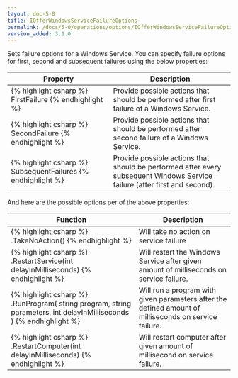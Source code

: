 ```yaml
---
layout: doc-5-0
title: IOfferWindowsServiceFailureOptions
permalink: /docs/5-0/operations/options/IOfferWindowsServiceFailureOptions/
version_added: 3.1.0
---
```


Sets failure options for a Windows Service. You can specify failure options for first, second and subsequent failures using the below properties:

<table>
	<thead>
		<tr>
			<th>Property</th>
			<th>Description</th>
		</tr>
	</thead>
	<tbody>
		<tr>
			<td>
{% highlight csharp %}
FirstFailure
{% endhighlight %}
			</td>
			<td>
Provide possible actions that should be performed after first failure of a Windows Service.
			</td>
		</tr>
		<tr>
			<td>
{% highlight csharp %}
SecondFailure
{% endhighlight %}
			</td>
			<td>
Provide possible actions that should be performed after second failure of a Windows Service.
			</td>
		</tr>
		<tr>
			<td>
{% highlight csharp %}
SubsequentFailures
{% endhighlight %}
			</td>
			<td>
Provide possible actions that should be performed after every subsequent Windows Service failure (after first and second).
			</td>
		</tr>
	</tbody>
</table>

And here are the possible options per of the above properties:

<table>
	<thead>
		<tr>
			<th>Function</th>
			<th>Description</th>
		</tr>
	</thead>
	<tbody>
		<tr>
			<td>
{% highlight csharp %}
.TakeNoAction()
{% endhighlight %}
			</td>
			<td>
Will take no action on service failure
			</td>
		</tr>
		<tr>
			<td>
{% highlight csharp %}
.RestartService(int delayInMilliseconds)
{% endhighlight %}
			</td>
			<td>
Will restart the Windows Service after given amount of milliseconds on service failure.
			</td>
		</tr>
		<tr>
			<td>
{% highlight csharp %}
.RunProgram(
	string program,
	string parameters,
	int delayInMilliseconds
)
{% endhighlight %}
			</td>
			<td>
Will run a program with given parameters after the defined amount of milliseconds on service failure.
			</td>
		</tr>
		<tr>
			<td>
{% highlight csharp %}
.RestartComputer(int delayInMilliseconds)
{% endhighlight %}
			</td>
			<td>
Will restart computer after given amount of millisecond on service failure.
			</td>
		</tr>
	</tbody>
</table>
